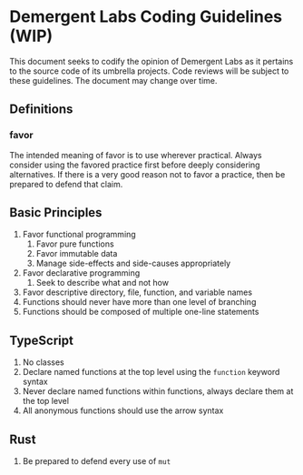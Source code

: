 # Demergent Labs Coding Guidelines (WIP)

This document seeks to codify the opinion of Demergent Labs as it pertains to the source code of its umbrella projects. Code reviews will be subject to these guidelines. The document may change over time.

## Definitions

### favor

The intended meaning of favor is to use wherever practical. Always consider using the favored practice first before deeply considering alternatives. If there is a very good reason not to favor a practice, then be prepared to defend that claim.

## Basic Principles

1. Favor functional programming
    1. Favor pure functions
    2. Favor immutable data
    3. Manage side-effects and side-causes appropriately
2. Favor declarative programming
    1. Seek to describe what and not how
3. Favor descriptive directory, file, function, and variable names
4. Functions should never have more than one level of branching
5. Functions should be composed of multiple one-line statements

## TypeScript

1. No classes
2. Declare named functions at the top level using the `function` keyword syntax
3. Never declare named functions within functions, always declare them at the top level
4. All anonymous functions should use the arrow syntax

## Rust

1. Be prepared to defend every use of `mut`